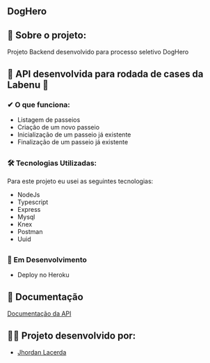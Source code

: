 ## DogHero

## 📓 Sobre o projeto:
Projeto Backend desenvolvido para processo seletivo DogHero

## 🚀 API desenvolvida para rodada de cases da Labenu 🚀

### ✔ O que funciona:
- Listagem de passeios
- Criação de um novo passeio
- Inicialização de um passeio já existente
- Finalização de um passeio já existente

##

### 🛠 Tecnologias Utilizadas:

Para este projeto eu usei as seguintes tecnologias:

- NodeJs
- Typescript
- Express
- Mysql
- Knex
- Postman
- Uuid

##

### 🚧 Em Desenvolvimento
- Deploy no Heroku

##

## 📃 Documentação

[Documentação da API](https://documenter.getpostman.com/view/19299054/UzBqq5mq)

##

## 👩‍💻 Projeto desenvolvido por:

- [Jhordan Lacerda](https://github.com/IIVader)